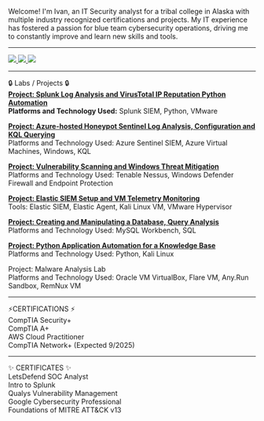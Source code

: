 Welcome! I'm Ivan, an IT Security analyst for a tribal college in Alaska with multiple industry recognized certifications and projects. My IT experience has fostered a passion for blue team cybersecurity operations, driving me to constantly improve and learn new skills and tools.
<hr>




<a href="https://www.linkedin.com/in/ivanmarshutka/">
    <img src="https://img.shields.io/badge/-LinkedIn-0072b1?&style=for-the-badge&logo=linkedin&logoColor=white" />
</a>
<a href="https://www.youtube.com/@mosh-cyber" target="_blank">
    <img src="https://img.shields.io/badge/-YouTube-FF0000?&style=for-the-badge&logo=youtube&logoColor=white" />
</a>
<a href="https://medium.com/@marshutkaivan">
    <img src="https://img.shields.io/badge/-Medium-000000?&style=for-the-badge&logo=medium&logoColor=white" />
</a>    
<hr>




🔒 Labs / Projects 🔒</br>
[**Project: Splunk Log Analysis and VirusTotal IP Reputation Python Automation**](https://docs.google.com/presentation/d/1-NZ5fBngDk99QJw8sgRGX_I96pa-okTBsqX97JVIxAc/edit#slide=id.p)  
**Platforms and Technology Used:** Splunk SIEM, Python, VMware

[**Project: Azure-hosted Honeypot Sentinel Log Analysis, Configuration and KQL Querying**](https://github.com/ivanmarshutka/Azure_HoneyPot)</br>
Platforms and Technology Used: Azure Sentinel SIEM, Azure Virtual Machines, Windows, KQL

[**Project: Vulnerability Scanning and Windows Threat Mitigation**](https://github.com/ivanmarshutka/Nessus-)</br>
Platforms and Technology Used: Tenable Nessus, Windows Defender Firewall and Endpoint Protection</br>

[**Project: Elastic SIEM Setup and VM Telemetry Monitoring**](https://medium.com/@marshutkaivan/setting-up-elastic-siem-to-monitor-and-secure-your-environment-b03d3f9f06a1)</br>
Tools: Elastic SIEM, Elastic Agent, Kali Linux VM, VMware Hypervisor </br>

[**Project: Creating and Manipulating a Database, Query Analysis**](https://docs.google.com/document/d/1vjL22AnI8b-hj8kFXgBio4FP6idjpsc16jst42zF18k/edit?tab=t.0)</br> 
Platforms and Technology Used: MySQL Workbench, SQL

[**Project: Python Application Automation for a Knowledge Base**](https://github.com/ivanmarshutka/Client-s-architecture)</br>
Platforms and Technology Used: Python, Kali Linux</br>

Project: Malware Analysis Lab</br> 
Platforms and Technology Used: Oracle VM VirtualBox, Flare VM, Any.Run Sandbox, RemNux VM </br>
<hr>


⚡CERTIFICATIONS ⚡</br>
CompTIA Security+</br>
CompTIA A+</br>
AWS Cloud Practitioner</br>
CompTIA Network+ (Expected 9/2025)</br>
<hr>
✨ CERTIFICATES ✨</br>
LetsDefend SOC Analyst</br>
Intro to Splunk</br>
Qualys Vulnerability Management </br>
Google Cybersecurity Professional</br>
Foundations of MITRE ATT&CK v13</br>
<!--
**ivanmarshutka/ivanmarshutka** is a ✨ _special_ ✨ repository because its `README.md` (this file) appears on your GitHub profile.

Here are some ideas to get you started:

- 🔭 I’m currently working on ...
- 🌱 I’m currently learning ...
- 👯 I’m looking to collaborate on ...
- 🤔 I’m looking for help with ...
- 💬 Ask me about ...
- 📫 How to reach me: ...
- 😄 Pronouns: ...
- ⚡ Fun fact: ...
-->
